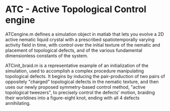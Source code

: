 # ATC - Active Topological Control engine

ATCengine.m defines a simulation object in matlab that lets you evolve a 2D active nematic liquid crystal with a prescribed spatiotemporally varying activity field in time, with control over the initial texture of the nematic and placement of topological defects, and of the various fundamental dimensionless constants of the system.

ATCinit_braid.m is a representative example of an initialization of the simulation, used to accomplish a complex procedure manipulating topological defects. It begins by inducing the pair-production of two pairs of oppositely "charged" topological defects in the nematic texture, and then uses our newly proposed symmetry-based control method, "active topological tweezers", to precisely control the defects' motion, braiding their worldines into a figure-eight knot, ending with all 4 defects annihilating.

